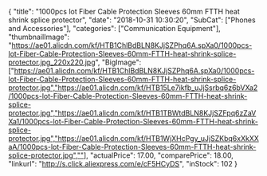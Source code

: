 {
	"title": "1000pcs lot Fiber Cable Protection Sleeves 60mm FTTH heat shrink splice protector",
	"date": "2018-10-31 10:30:20",
	"SubCat": ["Phones and Accessories"],
	"categories": ["Communication Equipment"],
	"thumbnailImage": "https://ae01.alicdn.com/kf/HTB1ChlBdBLN8KJjSZPhq6A.spXa0/1000pcs-lot-Fiber-Cable-Protection-Sleeves-60mm-FTTH-heat-shrink-splice-protector.jpg_220x220.jpg",
	"BigImage": ["https://ae01.alicdn.com/kf/HTB1ChlBdBLN8KJjSZPhq6A.spXa0/1000pcs-lot-Fiber-Cable-Protection-Sleeves-60mm-FTTH-heat-shrink-splice-protector.jpg","https://ae01.alicdn.com/kf/HTB15Le7ikfb_uJjSsrbq6z6bVXa2/1000pcs-lot-Fiber-Cable-Protection-Sleeves-60mm-FTTH-heat-shrink-splice-protector.jpg","https://ae01.alicdn.com/kf/HTB1TBWtdBLN8KJjSZFpq6zZaVXa1/1000pcs-lot-Fiber-Cable-Protection-Sleeves-60mm-FTTH-heat-shrink-splice-protector.jpg","https://ae01.alicdn.com/kf/HTB1WjXHcPgy_uJjSZKbq6xXkXXaA/1000pcs-lot-Fiber-Cable-Protection-Sleeves-60mm-FTTH-heat-shrink-splice-protector.jpg",""],
	"actualPrice": 17.00,
	"comparePrice": 18.00,
	"linkurl": "http://s.click.aliexpress.com/e/cF5HCyDS",
	"inStock": 102
}
